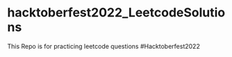 # hacktoberfest2022_LeetcodeSolutions
This Repo is for practicing leetcode questions #Hacktoberfest2022
